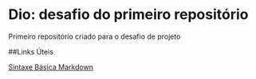 # Dio: desafio do primeiro repositório
Primeiro repositório criado para o desafio de projeto



##Links Úteis

[Sintaxe Básica Markdown](https://www.markdownguide.org/basic-syntax/)
